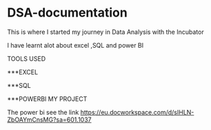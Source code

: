 # DSA-documentation 
This is where I started my journey in Data Analysis with the Incubator


I have learnt alot about excel ,SQL and power BI

TOOLS USED


 ***EXCEL
 
***SQL

***POWERBI
MY PROJECT


The power bi see the link https://eu.docworkspace.com/d/sIHLN-ZbOAYmCnsMG?sa=601.1037
